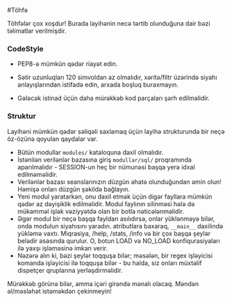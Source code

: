 #Töhfə

Töhfələr çox xoşdur! Burada layihənin necə tərtib olunduğuna dair bəzi təlimatlar verilmişdir.

### CodeStyle

- PEP8-ə mümkün qədər riayət edin.

- Sətir uzunluqları 120 simvoldan az olmalıdır, xəritə/filtr üzərində siyahı anlayışlarından istifadə edin, arxada boşluq buraxmayın.

- Gələcək istinad üçün daha mürəkkəb kod parçaları şərh edilməlidir.

### Struktur

Layihəni mümkün qədər səliqəli saxlamaq üçün layihə strukturunda bir neçə öz-özünə qoyulan qaydalar var.
- Bütün modullar `modules/` kataloquna daxil olmalıdır.
- İstənilən verilənlər bazasına giriş `modullar/sql/` proqramında aparılmalıdır - SESSION-un heç bir nümunəsi başqa yerə idxal edilməməlidir.
- Verilənlər bazası seanslarınızın düzgün əhatə olunduğundan əmin olun! Həmişə onları düzgün şəkildə bağlayın.
- Yeni modul yaratarkən, onu daxil etmək üçün digər fayllara mümkün qədər az dəyişiklik edilməlidir.
Modul faylının silinməsi hələ də mükəmməl işlək vəziyyətdə olan bir botla nəticələnməlidir.
- Əgər modul bir neçə başqa fayldan asılıdırsa, onlar yüklənməyə bilər, onda modulun siyahısını yaradın.
atributlara baxaraq, `__main__` daxilində yükləmə vaxtı. Miqrasiya, /help, /stats, /info və bir çox başqa şeylər belədir
əsasında qurulur. O, botun LOAD və NO_LOAD konfiqurasiyaları ilə yaxşı işləməsinə imkan verir.
- Nəzərə alın ki, bəzi şeylər toqquşa bilər; məsələn, bir regex işləyicisi komanda işləyicisi ilə toqquşa bilər - bu halda, siz
onları müxtəlif dispetçer qruplarına yerləşdirməlidir.

Mürəkkəb görünə bilər, amma içəri girəndə mənalı olacaq. Məndən əl/məsləhət istəməkdən çekinmeyin!
